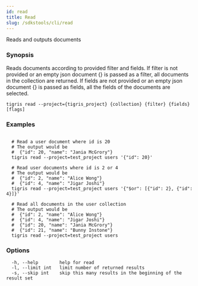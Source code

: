 ```yaml
---
id: read
title: Read
slug: /sdkstools/cli/read
---
```


Reads and outputs documents

### Synopsis

Reads documents according to provided filter and fields.
If filter is not provided or an empty json document {} is passed as a filter, all documents in the collection are returned.
If fields are not provided or an empty json document {} is passed as fields, all the fields of the documents are selected.

```shell
tigris read --project={tigris_project} {collection} {filter} {fields} [flags]
```

### Examples

```shell

  # Read a user document where id is 20
  # The output would be
  #  {"id": 20, "name": "Jania McGrory"}
  tigris read --project=test_project users '{"id": 20}'

  # Read user documents where id is 2 or 4
  # The output would be
  #  {"id": 2, "name": "Alice Wong"}
  #  {"id": 4, "name": "Jigar Joshi"}
  tigris read --project=test_project users '{"$or": [{"id": 2}, {"id": 4}]}'

  # Read all documents in the user collection
  # The output would be
  #  {"id": 2, "name": "Alice Wong"}
  #  {"id": 4, "name": "Jigar Joshi"}
  #  {"id": 20, "name": "Jania McGrory"}
  #  {"id": 21, "name": "Bunny Instone"}
  tigris read --project=test_project users

```

### Options

```
  -h, --help        help for read
  -l, --limit int   limit number of returned results
  -s, --skip int    skip this many results in the beginning of the result set
```
